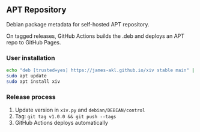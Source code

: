 ## APT Repository

Debian package metadata for self-hosted APT repository.

On tagged releases, GitHub Actions builds the .deb and deploys an APT repo to GitHub Pages.

### User installation

```bash
echo "deb [trusted=yes] https://james-akl.github.io/xiv stable main" | sudo tee /etc/apt/sources.list.d/xiv.list
sudo apt update
sudo apt install xiv
```

### Release process

1. Update version in `xiv.py` and `debian/DEBIAN/control`
2. Tag: `git tag v1.0.0 && git push --tags`
3. GitHub Actions deploys automatically
